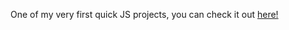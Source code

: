 One of my very first quick JS projects, you can check it out <a href="https://www.samrichellsmith.com/PasswordGenerator/">here!<a/>  
